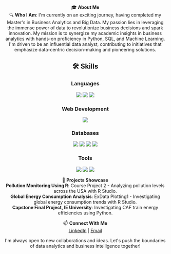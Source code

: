<div align="center">

🎓 **About Me**  
🔍 **Who I Am**: I'm currently on an exciting journey, having completed my Master's in Business Analytics and Big Data. My passion lies in leveraging the immense power of data to revolutionize business decisions and spark innovation. My mission is to synergize my academic insights in business analytics with hands-on proficiency in Python, SQL, and Machine Learning. I'm driven to be an influential data analyst, contributing to initiatives that emphasize data-centric decision-making and pioneering solutions.  

## 🛠️ Skills

### Languages
<p>
  <img src="https://img.shields.io/badge/Python-blue?style=for-the-badge&logo=python&logoColor=white" />
  <img src="https://img.shields.io/badge/LaTeX-green?style=for-the-badge&logo=latex&logoColor=white" />
  <img src="https://img.shields.io/badge/PySpark-orange?style=for-the-badge&logo=apache-spark&logoColor=white" />
</p>

### Web Development
<p>
  <img src="https://img.shields.io/badge/Streamlit-red?style=for-the-badge&logo=streamlit&logoColor=white" />
</p>

### Databases
<p>
  <img src="https://img.shields.io/badge/MongoDB-darkgreen?style=for-the-badge&logo=mongodb&logoColor=white" />
  <img src="https://img.shields.io/badge/MySQL-blue?style=for-the-badge&logo=mysql&logoColor=white" />
  <img src="https://img.shields.io/badge/Hadoop-lightblue?style=for-the-badge&logo=apache-hadoop&logoColor=white" />
  <img src="https://img.shields.io/badge/Apache%20Kafka-black?style=for-the-badge&logo=apache-kafka&logoColor=white" />
</p>

### Tools
<p>
  <img src="https://img.shields.io/badge/VSCode-blue?style=for-the-badge&logo=visual-studio-code&logoColor=white" />
  <img src="https://img.shields.io/badge/Looker-purple?style=for-the-badge&logo=looker&logoColor=white" />
  <img src="https://img.shields.io/badge/Tableau-orange?style=for-the-badge&logo=tableau&logoColor=white" />
</p>


🚀 **Projects Showcase**  
**Pollution Monitoring Using R**: Course Project 2 - Analyzing pollution levels across the USA with R Studio.  
**Global Energy Consumption Analysis**: ExData Plotting1 - Investigating global energy consumption trends with R Studio.  
**Capstone Final Project, IE University**: Investigating CAF train energy efficiencies using Python.  

📫 **Connect With Me**  
[LinkedIn](#) | [Email](#)  

I'm always open to new collaborations and ideas. Let's push the boundaries of data analytics and business intelligence together!  

</div>
